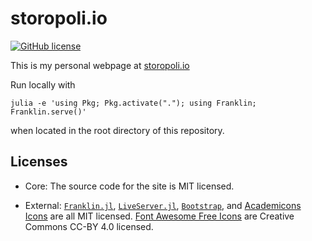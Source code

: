 # storopoli.io

[![GitHub license](https://img.shields.io/github/license/storopoli/storopoli.github.io)](https://github.com/storopoli/storopoli.github.io/blob/main/LICENSE)

This is my personal webpage at [storopoli.io](https://storopoli.io)

Run locally with
```
julia -e 'using Pkg; Pkg.activate("."); using Franklin; Franklin.serve()'
```
when located in the root directory of this repository.

## Licenses

- Core: The source code for the site is MIT licensed.

- External: [`Franklin.jl`](https://github.com/tlienart/Franklin.jl), [`LiveServer.jl`](https://github.com/tlienart/LiveServer.jl), [`Bootstrap`](https://github.com/twbs/bootstrap), and [Academicons Icons](https://github.com/jpswalsh/academicons) are all MIT licensed. [Font Awesome Free Icons](https://github.com/FortAwesome/Font-Awesome) are Creative Commons CC-BY 4.0 licensed.
